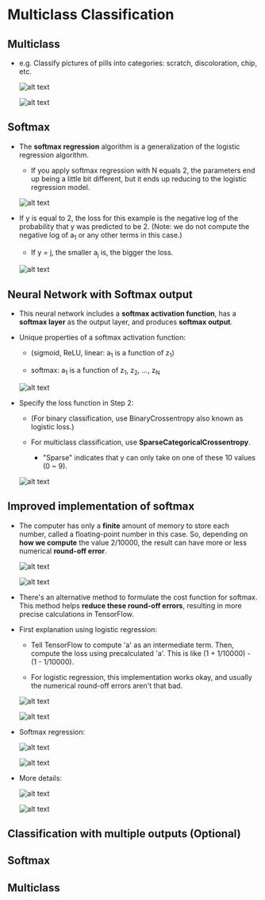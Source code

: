 # Multiclass Classification

## Multiclass

- e.g. Classify pictures of pills into categories: scratch, discoloration, chip, etc.

  ![alt text](resources/notes/01.png)

  ![alt text](resources/notes/02.png)

## Softmax

- The **softmax regression** algorithm is a generalization of the logistic regression algorithm.

  - If you apply softmax regression with N equals 2, the parameters end up being a little bit different, but it ends up reducing to the logistic regression model.

  ![alt text](resources/notes/03.png)

- If y is equal to 2, the loss for this example is the negative log of the probability that y was predicted to be 2. (Note: we do not compute the negative log of a<sub>1</sub> or any other terms in this case.)

  - If y = j, the smaller a<sub>j</sub> is, the bigger the loss.

  ![alt text](resources/notes/04.png)

## Neural Network with Softmax output

- This neural network includes a **softmax activation function**, has a **softmax layer** as the output layer, and produces **softmax output**.

- Unique properties of a softmax activation function:

  - (sigmoid, ReLU, linear: a<sub>1</sub> is a function of z<sub>1</sub>)

  - softmax: a<sub>1</sub> is a function of z<sub>1</sub>, z<sub>2</sub>, ..., z<sub>N</sub>

  ![alt text](resources/notes/05.png)

- Specify the loss function in Step 2:

  - (For binary classification, use BinaryCrossentropy also known as logistic loss.)

  - For multiclass classification, use **SparseCategoricalCrossentropy**.

    - "Sparse" indicates that y can only take on one of these 10 values (0 ~ 9).

  ![alt text](resources/notes/06.png)

## Improved implementation of softmax

- The computer has only a **finite** amount of memory to store each number, called a floating-point number in this case. So, depending on **how we compute** the value 2/10000, the result can have more or less numerical **round-off error**.

  ![alt text](resources/notes/07.png)

  ![alt text](resources/notes/08.png)

- There's an alternative method to formulate the cost function for softmax. This method helps **reduce these round-off errors**, resulting in more precise calculations in TensorFlow.

- First explanation using logistic regression:

  - Tell TensorFlow to compute 'a' as an intermediate term. Then, compute the loss using precalculated 'a'. This is like (1 + 1/10000) - (1 - 1/10000).

  - For logistic regression, this implementation works okay, and usually the numerical round-off errors aren't that bad.

  ![alt text](resources/notes/09.png)

  ![alt text](resources/notes/10.png)

- Softmax regression:

  ![alt text](resources/notes/11.png)

  ![alt text](resources/notes/12.png)

- More details:

  ![alt text](resources/notes/13.png)

  ![alt text](resources/notes/14.png)

## Classification with multiple outputs (Optional)

## Softmax

## Multiclass
